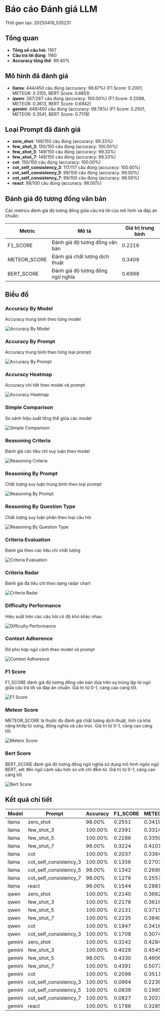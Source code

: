 # Báo cáo Đánh giá LLM

Thời gian tạo: 20250419_035231

## Tổng quan

- **Tổng số câu hỏi**: 1167
- **Câu trả lời đúng**: 1160
- **Accuracy tổng thể**: 99.40%

## Mô hình đã đánh giá

- **llama**: 444/450 câu đúng (accuracy: 98.67%) (F1 Score: 0.2001, METEOR: 0.3155, BERT Score: 0.6851)
- **qwen**: 267/267 câu đúng (accuracy: 100.00%) (F1 Score: 0.2099, METEOR: 0.3613, BERT Score: 0.6942)
- **gemini**: 449/450 câu đúng (accuracy: 99.78%) (F1 Score: 0.2501, METEOR: 0.3541, BERT Score: 0.7178)

## Loại Prompt đã đánh giá

- **zero_shot**: 149/150 câu đúng (accuracy: 99.33%)
- **few_shot_3**: 150/150 câu đúng (accuracy: 100.00%)
- **few_shot_5**: 149/150 câu đúng (accuracy: 99.33%)
- **few_shot_7**: 149/150 câu đúng (accuracy: 99.33%)
- **cot**: 150/150 câu đúng (accuracy: 100.00%)
- **cot_self_consistency_3**: 117/117 câu đúng (accuracy: 100.00%)
- **cot_self_consistency_5**: 99/100 câu đúng (accuracy: 99.00%)
- **cot_self_consistency_7**: 99/100 câu đúng (accuracy: 99.00%)
- **react**: 98/100 câu đúng (accuracy: 98.00%)

## Đánh giá độ tương đồng văn bản

Các metrics đánh giá độ tương đồng giữa câu trả lời của mô hình và đáp án chuẩn:

| Metric | Mô tả | Giá trị trung bình |
| --- | --- | --- |
| F1_SCORE | Đánh giá độ tương đồng văn bản | 0.2216 |
| METEOR_SCORE | Đánh giá chất lượng dịch thuật | 0.3409 |
| BERT_SCORE | Đánh giá độ tương đồng ngữ nghĩa | 0.6998 |


## Biểu đồ

### Accuracy By Model

Accuracy trung bình theo từng model

![Accuracy By Model](..\plots\accuracy_by_model_20250419_035231.png)

### Accuracy By Prompt

Accuracy trung bình theo từng loại prompt

![Accuracy By Prompt](..\plots\accuracy_by_prompt_20250419_035231.png)

### Accuracy Heatmap

Accuracy chi tiết theo model và prompt

![Accuracy Heatmap](..\plots\accuracy_heatmap_20250419_035231.png)

### Simple Comparison

So sánh hiệu suất tổng thể giữa các model

![Simple Comparison](..\plots\model_comparison_20250419_035231.png)

### Reasoning Criteria

Đánh giá các tiêu chí suy luận theo model

![Reasoning Criteria](..\plots\reasoning_criteria_plot_20250419_035231.png)

### Reasoning By Prompt

Chất lượng suy luận trung bình theo loại prompt

![Reasoning By Prompt](..\plots\reasoning_by_prompt_plot_20250419_035231.png)

### Reasoning By Question Type

Chất lượng suy luận phân theo loại câu hỏi

![Reasoning By Question Type](..\plots\reasoning_by_question_type_20250419_035231.png)

### Criteria Evaluation

Đánh giá theo các tiêu chí chất lượng

![Criteria Evaluation](..\plots\criteria_evaluation_20250419_035231.png)

### Criteria Radar

Đánh giá đa tiêu chí theo dạng radar chart

![Criteria Radar](..\plots\criteria_radar_20250419_035231.png)

### Difficulty Performance

Hiệu suất trên các câu hỏi có độ khó khác nhau

![Difficulty Performance](..\plots\difficulty_performance_20250419_035231.png)

### Context Adherence

Độ phù hợp ngữ cảnh theo model và prompt

![Context Adherence](..\plots\context_adherence_20250419_035231.png)

### F1 Score

F1_SCORE đánh giá độ tương đồng văn bản dựa trên sự trùng lặp từ ngữ giữa câu trả lời và đáp án chuẩn. Giá trị từ 0-1, càng cao càng tốt.

![F1 Score](..\plots\f1_score_20250419_035231.png)

### Meteor Score

METEOR_SCORE là thước đo đánh giá chất lượng dịch thuật, tính cả khả năng khớp từ vựng, đồng nghĩa và cấu trúc. Giá trị từ 0-1, càng cao càng tốt.

![Meteor Score](..\plots\meteor_score_20250419_035231.png)

### Bert Score

BERT_SCORE đánh giá độ tương đồng ngữ nghĩa sử dụng mô hình ngôn ngữ BERT, xét đến ngữ cảnh sâu hơn so với chỉ đếm từ. Giá trị từ 0-1, càng cao càng tốt.

![Bert Score](..\plots\bert_score_20250419_035231.png)


## Kết quả chi tiết

| Model | Prompt | Accuracy | F1_SCORE | METEOR_SCORE | BERT_SCORE |
| --- | --- | --- | --- | --- | --- |
| llama | zero_shot | 98.00% | 0.2551 | 0.3419 | 0.7020 |
| llama | few_shot_3 | 100.00% | 0.2391 | 0.3314 | 0.6960 |
| llama | few_shot_5 | 100.00% | 0.2286 | 0.3359 | 0.6998 |
| llama | few_shot_7 | 98.00% | 0.3224 | 0.4101 | 0.7375 |
| llama | cot | 100.00% | 0.2037 | 0.3364 | 0.6890 |
| llama | cot_self_consistency_3 | 100.00% | 0.1356 | 0.2703 | 0.6688 |
| llama | cot_self_consistency_5 | 98.00% | 0.1342 | 0.2698 | 0.6667 |
| llama | cot_self_consistency_7 | 98.00% | 0.1276 | 0.2557 | 0.6576 |
| llama | react | 96.00% | 0.1544 | 0.2881 | 0.6481 |
| qwen | zero_shot | 100.00% | 0.2140 | 0.3662 | 0.6898 |
| qwen | few_shot_3 | 100.00% | 0.2176 | 0.3616 | 0.6948 |
| qwen | few_shot_5 | 100.00% | 0.2131 | 0.3715 | 0.7008 |
| qwen | few_shot_7 | 100.00% | 0.2235 | 0.3840 | 0.7092 |
| qwen | cot | 100.00% | 0.1947 | 0.3416 | 0.6866 |
| qwen | cot_self_consistency_3 | 100.00% | 0.1708 | 0.3074 | 0.6645 |
| gemini | zero_shot | 100.00% | 0.3242 | 0.4284 | 0.7421 |
| gemini | few_shot_3 | 100.00% | 0.4029 | 0.4545 | 0.7669 |
| gemini | few_shot_5 | 98.00% | 0.4330 | 0.4906 | 0.7861 |
| gemini | few_shot_7 | 100.00% | 0.4391 | 0.5077 | 0.7905 |
| gemini | cot | 100.00% | 0.2099 | 0.3511 | 0.6982 |
| gemini | cot_self_consistency_3 | 100.00% | 0.0964 | 0.2236 | 0.6633 |
| gemini | cot_self_consistency_5 | 100.00% | 0.0839 | 0.1995 | 0.6627 |
| gemini | cot_self_consistency_7 | 100.00% | 0.0827 | 0.2027 | 0.6621 |
| gemini | react | 100.00% | 0.1786 | 0.3285 | 0.6888 |

